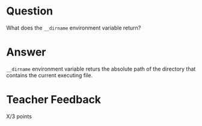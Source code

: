 # Question

What does the `__dirname` environment variable return? 

# Answer
`__dirname` environment variable returs the absolute path of the directory that contains the current executing file.
# Teacher Feedback

X/3 points